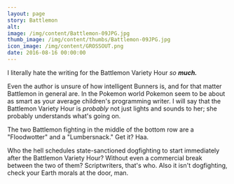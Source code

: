 ```yaml
---
layout: page
story: Battlemon
alt:
image: /img/content/Battlemon-09JPG.jpg
thumb_image: /img/content/thumbs/Battlemon-09JPG.jpg
icon_image: /img/content/GROSSOUT.png
date: 2016-08-16 00:00:00
---
```


I literally hate the writing for the Battlemon Variety Hour <em>so <b>much.</b></em>

Even the author is unsure of how intelligent Bunners is, and for that
matter Battlemon in general are. In the Pokemon world Pokemon seem to be
about as smart as your average children's programming writer. I will say
that the Battlemon Variety Hour is <em>probably</em> not just lights
and sounds to her; she probably understands what's going on.

The two Battlemon fighting in the middle of the bottom row are a "Floodwotter" and a "Lumbersnack." Get it? Haa.

Who the hell schedules state-sanctioned dogfighting to start immediately after the Battlemon Variety Hour? Without even a commercial break between the two of them? Scriptwriters, that's who. Also it isn't dogfighting, check your Earth morals at the door, man.
